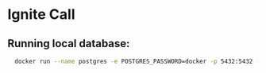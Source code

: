 # Ignite Call

## Running local database:
```sh
  docker run --name postgres -e POSTGRES_PASSWORD=docker -p 5432:5432 -d postgres
```